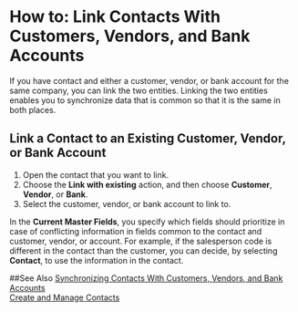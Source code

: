 <properties
                pageTitle="Linking Contacts With Customers, Vendors, and Bank Accounts | Financials"
                description="Describes how to link contacts with customers, vendors, and bank accounts in Financials"
                services="project-madeira"
                documentationCenter=""
                authors="jswymer"
/>
<tags
    ms.service="project-madeira"
    ms.topic="article"
    ms.devlang="na"
    ms.tgt_pltfrm="na"
    ms.workload="na"
    ms.date="10/28/2016"
    ms.author="jswymer" />

# How to: Link Contacts With Customers, Vendors, and Bank Accounts
If you have contact and either a customer, vendor, or bank account for the same company, you can link the two entities. Linking the two entities enables you to synchronize data that is common so that it is the same in both places.

## Link a Contact to an Existing Customer, Vendor, or Bank Account
1. Open the contact that you want to link.
2. Choose the **Link with existing** action, and then choose **Customer**, **Vendor**, or **Bank**.
3. Select the customer, vendor, or bank account to link to.

 In the **Current Master Fields**, you specify which fields should prioritize in case of conflicting information in fields common to the contact and customer, vendor, or account. For example, if the salesperson code is different in the contact than the customer, you can decide, by selecting **Contact**, to use the information in the contact.


##See Also
[Synchronizing Contacts With Customers, Vendors, and Bank Accounts](marketing-synchronize-contacts-customers-vendors-bank-accounts.md)  
[Create and Manage Contacts](marketing-contacts.md)  
